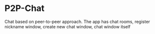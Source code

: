 # P2P-Chat
Chat based on peer-to-peer approach. The app has chat rooms, register nickname window, create new chat window, chat window itself
